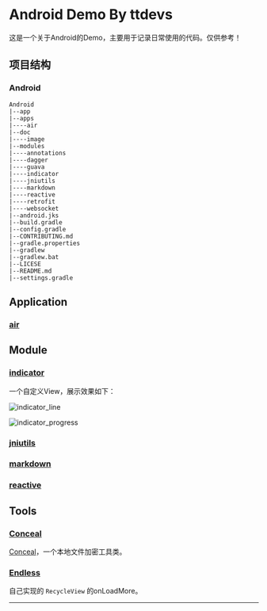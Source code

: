 # Android Demo By ttdevs

这是一个关于Android的Demo，主要用于记录日常使用的代码。仅供参考！

## 项目结构

### Android

``` shell
Android
|--app
|--apps
|----air
|--doc
|----image
|--modules
|----annotations
|----dagger
|----guava
|----indicator
|----jniutils
|----markdown
|----reactive
|----retrofit
|----websocket
|--android.jks
|--build.gradle
|--config.gradle
|--CONTRIBUTING.md
|--gradle.properties
|--gradlew
|--gradlew.bat
|--LICESE
|--README.md
|--settings.gradle
```

## Application

### [air][air_md]

## Module

### [indicator][indicator_md]

一个自定义View，展示效果如下：

![indicator_line](modules/indicator/indicator_line.png)

![indicator_progress](modules/indicator/indicator_progress.png)

### [jniutils][jniutils_md]

### [markdown][markdown_md]

### [reactive][reactive_md]

## Tools

### [Conceal][conceal_md]

[Conceal][conceal_src]，一个本地文件加密工具类。

### [Endless][endless_md]

自己实现的 `RecycleView` 的onLoadMore。

------
[air_md]:apps/air/README.md
[indicator_md]:modules/indicator/README.md
[rxjava_src]:https://github.com/ReactiveX/RxJava
[sqlcipher_md]:apps/sqlcipher/README.md
[sqlcipher_src]:https://github.com/sqlcipher/android-database-sqlcipher
[sqlcipher_blog]:http://blog.csdn.net/ttdevs/article/details/50700630
[conceal_md]:app/src/main/java/com/ttdevs/android/conceal/README.md
[conceal_src]:https://github.com/facebook/conceal
[endless_md]:app/src/main/java/com/ttdevs/android/endless/README.md
[endless_blog]:http://blog.csdn.net/ttdevs/article/details/48194885
[jniutils_md]:modules/jniutils/README.md
[markdown_md]:modules/markdown/README.md
[reactive_md]:modules/reactive/README.md

